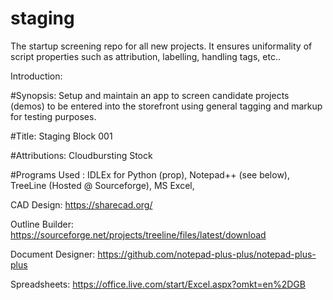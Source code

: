 # staging
The startup screening repo for all new projects. It ensures uniformality of script 
properties such as attribution, labelling, handling tags, etc..

Introduction:

#Synopsis: Setup and maintain an app to screen candidate projects (demos) to be 
entered into the storefront using general tagging and markup for testing purposes.

#Title: Staging Block 001

#Attributions: Cloudbursting Stock

#Programs Used : IDLEx for Python (prop), Notepad++ (see below), TreeLine (Hosted @ Sourceforge), MS Excel, 

CAD Design:
https://sharecad.org/

Outline Builder:
https://sourceforge.net/projects/treeline/files/latest/download

Document Designer:
https://github.com/notepad-plus-plus/notepad-plus-plus

Spreadsheets:
https://office.live.com/start/Excel.aspx?omkt=en%2DGB
